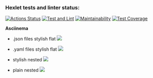 ### Hexlet tests and linter status:
[![Actions Status](https://github.com/Johnny32id/python-project-50/actions/workflows/hexlet-check.yml/badge.svg)](https://github.com/Johnny32id/python-project-50/actions)
[![Test and Lint](https://github.com/Johnny32id/python-project-50/actions/workflows/test-and-lint.yml/badge.svg)](https://github.com/Johnny32id/python-project-50/actions)
[![Maintainability](https://api.codeclimate.com/v1/badges/6a8b634379d3892501cb/maintainability)](https://codeclimate.com/github/Johnny32id/python-project-50/maintainability)
[![Test Coverage](https://api.codeclimate.com/v1/badges/6a8b634379d3892501cb/test_coverage)](https://codeclimate.com/github/Johnny32id/python-project-50/test_coverage)

**Asciinema**
* .json files stylish flat
<a href="https://asciinema.org/a/Gq2DIwxx2zk2i9MVp76X4rKKZ" target="_blank"><img src="https://asciinema.org/a/Gq2DIwxx2zk2i9MVp76X4rKKZ.svg" /></a>

* .yaml files stylish flat
<a href="https://asciinema.org/a/Ot8lrxyMBQ5y5AjveA8bqLodD" target="_blank"><img src="https://asciinema.org/a/Ot8lrxyMBQ5y5AjveA8bqLodD.svg" /></a>

* stylish nested
<a href="https://asciinema.org/a/uRN82uBzXW67EwRpxM1NFULZF" target="_blank"><img src="https://asciinema.org/a/uRN82uBzXW67EwRpxM1NFULZF.svg" /></a>

* plain nested
<a href="https://asciinema.org/a/tWh8udnaYJBtc9FnHmXzQthkl" target="_blank"><img src="https://asciinema.org/a/tWh8udnaYJBtc9FnHmXzQthkl.svg" /></a>